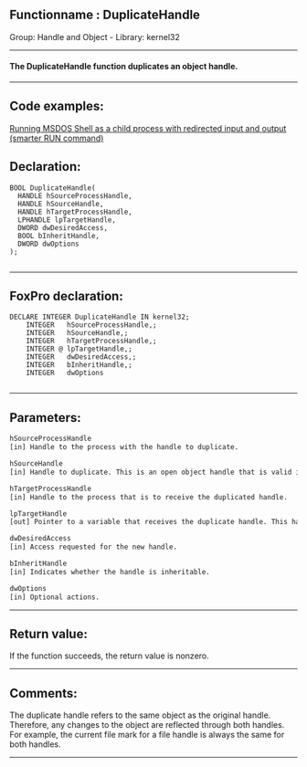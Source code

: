 <link rel="stylesheet" type="text/css" href="../../css/win32api.css">  
<link rel="stylesheet" href="https://cdnjs.cloudflare.com/ajax/libs/font-awesome/4.7.0/css/font-awesome.min.css">

## Functionname : DuplicateHandle
Group: Handle and Object - Library: kernel32    
***  


#### The DuplicateHandle function duplicates an object handle.

***  


## Code examples:
[Running MSDOS Shell as a child process with redirected input and output (smarter RUN command)](../../samples/sample_477.md)  

## Declaration:
```foxpro  
BOOL DuplicateHandle(
  HANDLE hSourceProcessHandle,
  HANDLE hSourceHandle,
  HANDLE hTargetProcessHandle,
  LPHANDLE lpTargetHandle,
  DWORD dwDesiredAccess,
  BOOL bInheritHandle,
  DWORD dwOptions
);
  
```  
***  


## FoxPro declaration:
```foxpro  
DECLARE INTEGER DuplicateHandle IN kernel32;
	INTEGER   hSourceProcessHandle,;
	INTEGER   hSourceHandle,;
	INTEGER   hTargetProcessHandle,;
	INTEGER @ lpTargetHandle,;
	INTEGER   dwDesiredAccess,;
	INTEGER   bInheritHandle,;
	INTEGER   dwOptions
  
```  
***  


## Parameters:
```txt  
hSourceProcessHandle
[in] Handle to the process with the handle to duplicate.

hSourceHandle
[in] Handle to duplicate. This is an open object handle that is valid in the context of the source process.

hTargetProcessHandle
[in] Handle to the process that is to receive the duplicated handle.

lpTargetHandle
[out] Pointer to a variable that receives the duplicate handle. This handle value is valid in the context of the target process.

dwDesiredAccess
[in] Access requested for the new handle.

bInheritHandle
[in] Indicates whether the handle is inheritable.

dwOptions
[in] Optional actions.  
```  
***  


## Return value:
If the function succeeds, the return value is nonzero.  
***  


## Comments:
The duplicate handle refers to the same object as the original handle. Therefore, any changes to the object are reflected through both handles. For example, the current file mark for a file handle is always the same for both handles.  
  
***  

